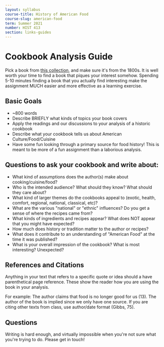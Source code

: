 ```yaml
---
layout: syllabus
course-title: History of American Food
course-slug: american-food
term: Summer 2021
number: HIST 413
section: links-guides
---
```


# Cookbook Analysis Guide
Pick a book from [this collection](https://babel.hathitrust.org/cgi/mb?c=1934413200;a=listis;sort=date_a;sz=100), and make sure it's from the 1800s. It is well worth your time to find a book that piques your interest somehow. Spending 5-10 minutes finding a book that you actually find interesting make the assignment MUCH easier and more effective as a learning exercise.


## Basic Goals
- ~800 words
- Describe BRIEFLY what kinds of topics your book covers
- Apply the readings and our discussions to your analysis of a historic cookbook
- Describe what your cookbook tells us about American Culture/Food/Cuisine
- Have some fun looking through a primary source for food history! This is meant to be more of a fun assignment than a laborious analysis.


## Questions to ask your cookbook and write about:
- What kind of assumptions does the author(s) make about cooking/cuisine/food?
- Who is the intended audience? What should they know? What should they care about?
- What kind of larger themes do the cookbooks appeal to (exotic, health, comfort, regional, national, classical, etc)?
- What are the various "national" or "ethnic" influences? Do you get a sense of where the recipes came from?
- What kinds of ingredients and recipes appear? What does NOT appear that you might have expected?
- How much does history or tradition matter to the author or recipes?
- What does it contribute to an understanding of "American Food" at the time it was published?
- What is your overall impression of the cookbook? What is most interesting? Unexpected?


## References and Citations
Anything in your text that refers to a specific quote or idea should a have parenthetical page reference. These show the reader how you are using the book in your analysis.

For example: The author claims that food is no longer good for us (13). The author of the book is implied since we only have one source. If you are citing other texts from class, use author/date format (Gibbs, 75).


## Questions
Writing is hard enough, and virtually impossible when you're not sure what you're trying to do. Please get in touch!
